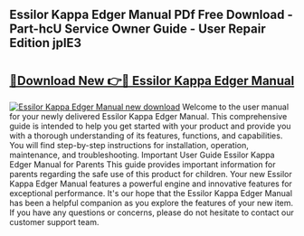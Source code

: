 ## Essilor Kappa Edger Manual PDf Free Download - Part-hcU Service Owner Guide - User Repair Edition jpIE3

# <h2><a href="http://bc29124.oget.top/?id=Essilor+Kappa+Edger+Manual">🔗Download New 👉🔴 Essilor Kappa Edger Manual</a></h2>

[![Essilor Kappa Edger Manual new download](https://i.imgur.com/5g1atiW.png)](http://bc29124.oget.top/?id=Essilor+Kappa+Edger+Manual)
Welcome to the user manual for your newly delivered Essilor Kappa Edger Manual. This comprehensive guide is intended to help you get started with your product and provide you with a thorough understanding of its features, functions, and capabilities. You will find step-by-step instructions for installation, operation, maintenance, and troubleshooting. Important User Guide Essilor Kappa Edger Manual for Parents This guide provides important information for parents regarding the safe use of this product for children. Your new Essilor Kappa Edger Manual features a powerful engine and innovative features for exceptional performance. It's our hope that the Essilor Kappa Edger Manual has been a helpful companion as you explore the features of your new item. If you have any questions or concerns, please do not hesitate to contact our customer support team.

